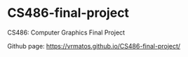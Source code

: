 # CS486-final-project
CS486: Computer Graphics Final Project

Github page: https://vrmatos.github.io/CS486-final-project/
